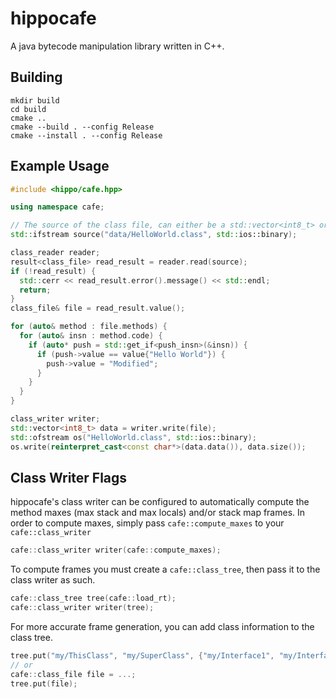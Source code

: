 # hippocafe

A java bytecode manipulation library written in C++.

## Building
```shell
mkdir build
cd build
cmake ..
cmake --build . --config Release
cmake --install . --config Release
```

## Example Usage
```cpp
#include <hippo/cafe.hpp>

using namespace cafe;

// The source of the class file, can either be a std::vector<int8_t> or std::istream.
std::ifstream source("data/HelloWorld.class", std::ios::binary);

class_reader reader;
result<class_file> read_result = reader.read(source);
if (!read_result) {
  std::cerr << read_result.error().message() << std::endl;
  return;
}
class_file& file = read_result.value();

for (auto& method : file.methods) {
  for (auto& insn : method.code) {
    if (auto* push = std::get_if<push_insn>(&insn)) {
      if (push->value == value{"Hello World"}) {
        push->value = "Modified";
      }
    }
  }
}

class_writer writer;
std::vector<int8_t> data = writer.write(file);
std::ofstream os("HelloWorld.class", std::ios::binary);
os.write(reinterpret_cast<const char*>(data.data()), data.size());
```

## Class Writer Flags
hippocafe's class writer can be configured to automatically compute the method maxes (max stack and max locals) and/or stack map frames.
In order to compute maxes, simply pass `cafe::compute_maxes` to your `cafe::class_writer`
```cpp
cafe::class_writer writer(cafe::compute_maxes);
```
To compute frames you must create a `cafe::class_tree`, then pass it to the class writer as such.
```cpp
cafe::class_tree tree(cafe::load_rt);
cafe::class_writer writer(tree);
```
For more accurate frame generation, you can add class information to the class tree.
```cpp
tree.put("my/ThisClass", "my/SuperClass", {"my/Interface1", "my/Interface2"});
// or
cafe::class_file file = ...;
tree.put(file);
```